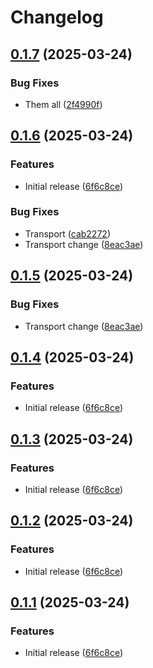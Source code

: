 # Changelog

## [0.1.7](https://github.com/hashemix/rust-mcp-sdk/compare/rust-mcp-transport-v0.1.6...rust-mcp-transport-v0.1.7) (2025-03-24)


### Bug Fixes

* Them all ([2f4990f](https://github.com/hashemix/rust-mcp-sdk/commit/2f4990fbeb9ef5e5b40a7ccb31e9583e318a36ad))

## [0.1.6](https://github.com/hashemix/rust-mcp-sdk/compare/rust-mcp-transport-v0.1.5...rust-mcp-transport-v0.1.6) (2025-03-24)


### Features

* Initial release ([6f6c8ce](https://github.com/hashemix/rust-mcp-sdk/commit/6f6c8cec8fe1277fc39f4ddce6f17b36129bedee))


### Bug Fixes

* Transport ([cab2272](https://github.com/hashemix/rust-mcp-sdk/commit/cab22725fdd2f618020edd4be9b39862d30f2676))
* Transport change ([8eac3ae](https://github.com/hashemix/rust-mcp-sdk/commit/8eac3aeafbcf5f88b81c758fdb0da980a00fa934))

## [0.1.5](https://github.com/hashemix/rust-mcp-sdk/compare/rust-mcp-transport-v0.1.4...rust-mcp-transport-v0.1.5) (2025-03-24)


### Bug Fixes

* Transport change ([8eac3ae](https://github.com/hashemix/rust-mcp-sdk/commit/8eac3aeafbcf5f88b81c758fdb0da980a00fa934))

## [0.1.4](https://github.com/hashemix/rust-mcp-sdk/compare/rust-mcp-transport-v0.1.3...rust-mcp-transport-v0.1.4) (2025-03-24)


### Features

* Initial release ([6f6c8ce](https://github.com/hashemix/rust-mcp-sdk/commit/6f6c8cec8fe1277fc39f4ddce6f17b36129bedee))

## [0.1.3](https://github.com/hashemix/rust-mcp-sdk/compare/v0.1.2...v0.1.3) (2025-03-24)


### Features

* Initial release ([6f6c8ce](https://github.com/hashemix/rust-mcp-sdk/commit/6f6c8cec8fe1277fc39f4ddce6f17b36129bedee))

## [0.1.2](https://github.com/hashemix/rust-mcp-sdk/compare/v0.1.1...v0.1.2) (2025-03-24)


### Features

* Initial release ([6f6c8ce](https://github.com/hashemix/rust-mcp-sdk/commit/6f6c8cec8fe1277fc39f4ddce6f17b36129bedee))

## [0.1.1](https://github.com/hashemix/rust-mcp-sdk/compare/transport-v0.1.0...transport-v0.1.1) (2025-03-24)


### Features

* Initial release ([6f6c8ce](https://github.com/hashemix/rust-mcp-sdk/commit/6f6c8cec8fe1277fc39f4ddce6f17b36129bedee))

